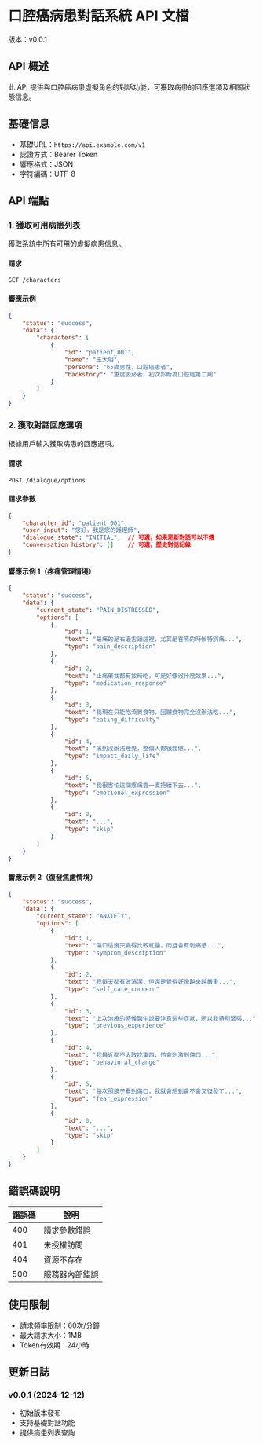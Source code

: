 # 口腔癌病患對話系統 API 文檔
版本：v0.0.1

## API 概述
此 API 提供與口腔癌病患虛擬角色的對話功能，可獲取病患的回應選項及相關狀態信息。

## 基礎信息
- 基礎URL：`https://api.example.com/v1`
- 認證方式：Bearer Token
- 響應格式：JSON
- 字符編碼：UTF-8

## API 端點

### 1. 獲取可用病患列表
獲取系統中所有可用的虛擬病患信息。

#### 請求
```http
GET /characters
```

#### 響應示例
```json
{
    "status": "success",
    "data": {
        "characters": [
            {
                "id": "patient_001",
                "name": "王大明",
                "persona": "65歲男性，口腔癌患者",
                "backstory": "重度吸菸者，初次診斷為口腔癌第二期"
            }
        ]
    }
}
```

### 2. 獲取對話回應選項
根據用戶輸入獲取病患的回應選項。

#### 請求
```http
POST /dialogue/options
```

#### 請求參數
```json
{
    "character_id": "patient_001",
    "user_input": "您好，我是您的護理師",
    "dialogue_state": "INITIAL",  // 可選，如果是新對話可以不傳
    "conversation_history": []    // 可選，歷史對話記錄
}
```

#### 響應示例 1（疼痛管理情境）
```json
{
    "status": "success",
    "data": {
        "current_state": "PAIN_DISTRESSED",
        "options": [
            {
                "id": 1,
                "text": "最痛的是右邊舌頭這裡，尤其是吞嚥的時候特別痛...",
                "type": "pain_description"
            },
            {
                "id": 2,
                "text": "止痛藥我都有按時吃，可是好像沒什麼效果...",
                "type": "medication_response"
            },
            {
                "id": 3,
                "text": "我現在只能吃流質食物，固體食物完全沒辦法吃...",
                "type": "eating_difficulty"
            },
            {
                "id": 4,
                "text": "痛到沒辦法睡覺，整個人都很疲憊...",
                "type": "impact_daily_life"
            },
            {
                "id": 5,
                "text": "我很害怕這個疼痛會一直持續下去...",
                "type": "emotional_expression"
            },
            {
                "id": 0,
                "text": "...",
                "type": "skip"
            }
        ]
    }
}
```

#### 響應示例 2（復發焦慮情境）
```json
{
    "status": "success",
    "data": {
        "current_state": "ANXIETY",
        "options": [
            {
                "id": 1,
                "text": "傷口這幾天變得比較紅腫，而且會有刺痛感...",
                "type": "symptom_description"
            },
            {
                "id": 2,
                "text": "我每天都有做清潔，但還是覺得好像越來越嚴重...",
                "type": "self_care_concern"
            },
            {
                "id": 3,
                "text": "上次治療的時候醫生說要注意這些症狀，所以我特別緊張...",
                "type": "previous_experience"
            },
            {
                "id": 4,
                "text": "我最近都不太敢吃東西，怕會刺激到傷口...",
                "type": "behavioral_change"
            },
            {
                "id": 5,
                "text": "每次照鏡子看到傷口，我就會想到會不會又復發了...",
                "type": "fear_expression"
            },
            {
                "id": 0,
                "text": "...",
                "type": "skip"
            }
        ]
    }
}
```

## 錯誤碼說明
| 錯誤碼 | 說明 |
|--------|------|
| 400 | 請求參數錯誤 |
| 401 | 未授權訪問 |
| 404 | 資源不存在 |
| 500 | 服務器內部錯誤 |

## 使用限制
- 請求頻率限制：60次/分鐘
- 最大請求大小：1MB
- Token有效期：24小時

## 更新日誌
### v0.0.1 (2024-12-12)
- 初始版本發布
- 支持基礎對話功能
- 提供病患列表查詢 